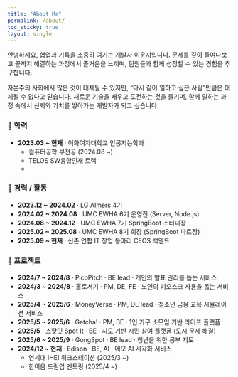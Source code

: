 ```yaml
---
title: "About Me"
permalink: /about/
toc_sticky: true
layout: single
---
```


안녕하세요, 협업과 기록을 소중히 여기는 개발자 이윤지입니다. 문제를 깊이 들여다보고 끝까지 해결하는 과정에서 즐거움을 느끼며, 팀원들과 함께 성장할 수 있는 경험을 추구합니다.

자본주의 사회에서 많은 것이 대체될 수 있지만, “다시 같이 일하고 싶은 사람”만큼은 대체될 수 없다고 믿습니다. 새로운 기술을 배우고 도전하는 것을 즐기며, 함께 일하는 과정 속에서 신뢰와 가치를 쌓아가는 개발자가 되고 싶습니다.

### 🏫 학력
- **2023.03 ~ 현재** · 이화여자대학교 인공지능학과  
  - 컴퓨터공학 부전공 (2024.08 ~)  
  - TELOS SW융합인재 트랙  
  - 
### 💼 경력 / 활동
- **2023.12 ~ 2024.02** · LG AImers 4기  
- **2024.02 ~ 2024.08** · UMC EWHA 6기 운영진 (Server, Node.js)  
- **2024.08 ~ 2024.12** · UMC EWHA 7기 SpringBoot 스터디장  
- **2025.02 ~ 2025.08** · UMC EWHA 8기 회장 (SpringBoot 파트장)  
- **2025.09 ~ 현재** · 신촌 연합 IT 창업 동아리 CEOS 백엔드  

### 🚀 프로젝트
- **2024/7 ~ 2024/8** · PicoPitch · BE lead · 개인의 발표 관리를 돕는 서비스  
- **2024/3 ~ 2024/8** · 홀로서기 · PM, DE, FE · 노인의 키오스크 사용을 돕는 서비스  
- **2025/4 ~ 2025/6** · MoneyVerse · PM, DE lead · 청소년 금융 교육 시뮬레이션 서비스  
- **2025/5 ~ 2025/6** · Gatcha! · PM, BE · 1인 가구 소모임 기반 라이프 플랫폼  
- **2025/5** · 스팟잇 Spot It · BE · 지도 기반 시민 참여 플랫폼 (도시 문제 해결)  
- **2025/6 ~ 2025/9** · GongSpot · BE lead · 청년을 위한 공부 지도  
- **2024/12 ~ 현재** · Edison · BE, AI · 메모 AI 시각화 서비스  
  - 연세대 IHEI 워크스테이션 (2025/3 ~)  
  - 한이음 드림업 멘토링 (2025/4 ~)  
